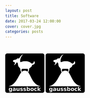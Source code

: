```yaml
---
layout: post
title: Software
date: 2017-03-24 12:00:00
cover: cover.jpg
categories: posts
---
```


<br>

[<img src="/images/gaussbock_logo.png" width="25%">](http://benmoews.com/gaussbock.html) [<img src="/images/gaussbock_logo.png" width="25%">](http://benmoews.com/ganaxies.html)


